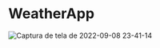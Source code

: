 # WeatherApp

![Captura de tela de 2022-09-08 23-41-14](https://user-images.githubusercontent.com/57799681/189261425-f6c41dc4-a0cc-4068-b14a-5d52e03865f5.png)
